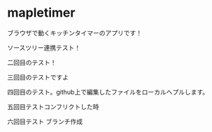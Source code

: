 # mapletimer
ブラウザで動くキッチンタイマーのアプリです！

ソースツリー連携テスト！

二回目のテスト！

三回目のテストですよ

四回目のテスト。github上で編集したファイルをローカルへプルします。

五回目テストコンフリクトした時

六回目テスト ブランチ作成
